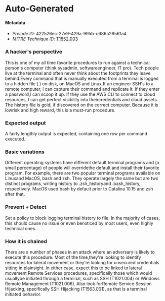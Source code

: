 
# Auto-Generated

#### Metadata

- *Prelude ID*: 422526ec-27e9-429a-995b-c686a29561a4
- *MITRE Technique ID*: [T1552.003](https://attack.mitre.org/techniques/T1552/003/)

### A hacker's perspective

This is one of my all time favorite procedures to run against a technical person's computer (think sysadmin, softwareengineer, IT pro). Tech people live at the terminal and often never think about the footprints they leave behind.Every command that is manually executed from a terminal is logged to a hidden file (.) on disk, on MacOS and Linux.If an engineer SSH's to a remote computer, I can capture their command and replicate it. If they enter a password,I can scoop it up. If they use the AWS CLI to connect to cloud resources, I can get perfect visibility into theircredentials and cloud assets. The history file is gold, if discovered on the correct computer. Because it is lowrisk and high reward, this is a must-run procedure.

### Expected output

A fairly lengthly output is expected, containing one row per command executed.

### Basic variations

Different operating systems have different default terminal programs and (a small percentage) of people will overridethe default and install their favorite program. For example, there are two popular terminal programs available on Linuxand MacOS, bash and zsh. They operate largely the same but are two distinct programs, writing history to .zsh_historyand .bash_history, respectively. MacOS used bash by default prior to Catalina 10.15 and zsh after that.

### Prevent + Detect

Set a policy to block logging terminal history to file. In the majority of cases, this should cause no issue or even benoticed by most users, even highly technical ones.

### How it is chained

There are a number of phases in an attack where an adversary is likely to execute this procedure. Most of the time,they're looking to identify resources for lateral movement or they're looking for unsecured credentials sitting in plainsight. In either case, expect this to be linked to lateral movement Remote Services procedures, specifically those which would usuallybe initiated through a terminal, such as SSH (T1021.004) or Windows Remote Management (T1021.006). Also look forRemote Service Session Hijacking, specifically SSH Hijacking (T1563.001), as that is a terminal initiated behavior.

